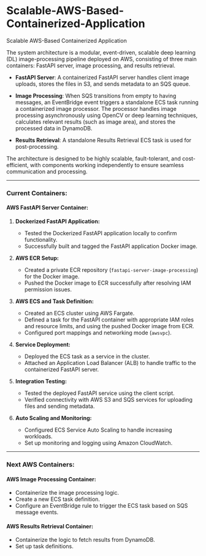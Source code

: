 # Scalable-AWS-Based-Containerized-Application
Scalable AWS-Based Containerized Application

The system architecture is a modular, event-driven, scalable deep learning (DL) image-processing pipeline deployed on AWS, consisting of three main containers: FastAPI server, image processing, and results retrieval.

- **FastAPI Server**: A containerized FastAPI server handles client image uploads, stores the files in S3, and sends metadata to an SQS queue.

- **Image Processing**: When SQS transitions from empty to having messages, an EventBridge event triggers a standalone ECS task running a containerized image processor. The processor handles image processing asynchronously using OpenCV or deep learning techniques, calculates relevant results (such as image area), and stores the processed data in DynamoDB.

- **Results Retrieval**: A standalone Results Retrieval ECS task is used for post-processing.

The architecture is designed to be highly scalable, fault-tolerant, and cost-efficient, with components working independently to ensure seamless communication and processing.

---


### Current Containers:

#### AWS FastAPI Server Container:
1. **Dockerized FastAPI Application:**
   - Tested the Dockerized FastAPI application locally to confirm functionality.
   - Successfully built and tagged the FastAPI application Docker image.

2. **AWS ECR Setup:**
   - Created a private ECR repository (`fastapi-server-image-processing`) for the Docker image.
   - Pushed the Docker image to ECR successfully after resolving IAM permission issues.

3. **AWS ECS and Task Definition:**
   - Created an ECS cluster using AWS Fargate.
   - Defined a task for the FastAPI container with appropriate IAM roles and resource limits, and using the pushed Docker image from ECR.
   - Configured port mappings and networking mode (`awsvpc`).

4. **Service Deployment:**
   - Deployed the ECS task as a service in the cluster.
   - Attached an Application Load Balancer (ALB) to handle traffic to the containerized FastAPI server.

5. **Integration Testing:**
   - Tested the deployed FastAPI service using the client script.
   - Verified connectivity with AWS S3 and SQS services for uploading files and sending metadata.

6. **Auto Scaling and Monitoring:**
   - Configured ECS Service Auto Scaling to handle increasing workloads.
   - Set up monitoring and logging using Amazon CloudWatch.

---

### Next AWS Containers:

#### AWS Image Processing Container:
- Containerize the image processing logic.
- Create a new ECS task definition.
- Configure an EventBridge rule to trigger the ECS task based on SQS message events.

#### AWS Results Retrieval Container:
- Containerize the logic to fetch results from DynamoDB.
- Set up task definitions.
